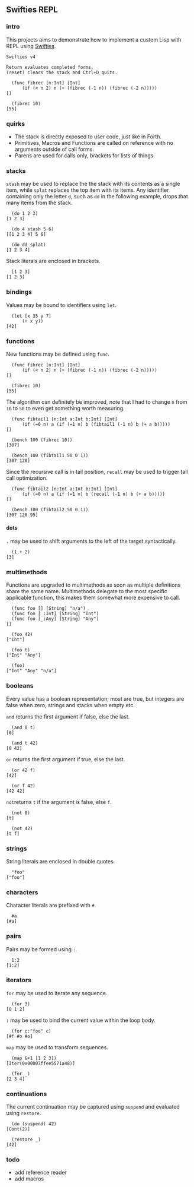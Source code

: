 ## Swifties REPL

### intro
This projects aims to demonstrate how to implement a custom Lisp with REPL using [Swifties](https://github.com/codr7/swifties).

```
Swifties v4

Return evaluates completed forms,
(reset) clears the stack and Ctrl+D quits.

  (func fibrec [n:Int] [Int]
      (if (< n 2) n (+ (fibrec (-1 n)) (fibrec (-2 n)))))
[]

  (fibrec 10)
[55]
```

### quirks
- The stack is directly exposed to user code, just like in Forth.
- Primitives, Macros and Functions are called on reference with no arguments outside of call forms.
- Parens are used for calls only, brackets for lists of things.

### stacks
`stash` may be used to replace the the stack with its contents as a single item, while `splat` replaces the top item with its items. Any identifier containing only the letter `d`, such as `dd` in the following example, drops that many items from the stack.

```
  (do 1 2 3)
[1 2 3]

  (do 4 stash 5 6)
[[1 2 3 4] 5 6]

  (do dd splat)
[1 2 3 4]
```

Stack literals are enclosed in brackets.

```
  [1 2 3]
[1 2 3]
```

### bindings
Values may be bound to identifiers using `let`.

```
  (let [x 35 y 7]
      (+ x y))
[42]
```

### functions
New functions may be defined using `func`.

```
  (func fibrec [n:Int] [Int]
      (if (< n 2) n (+ (fibrec (-1 n)) (fibrec (-2 n)))))
[]

  (fibrec 10)
[55]
```
The algorithm can definitely be improved, note that I had to change `n` from `10` to `50` to even get something worth measuring.

```
  (func fibtail1 [n:Int a:Int b:Int] [Int]
      (if (=0 n) a (if (=1 n) b (fibtail1 (-1 n) b (+ a b)))))
[]

  (bench 100 (fibrec 10))
[307]

  (bench 100 (fibtail1 50 0 1))
[307 120]
```

Since the recursive call is in tail position, `recall` may be used to trigger tail call optimization.

```
  (func fibtail2 [n:Int a:Int b:Int] [Int]
      (if (=0 n) a (if (=1 n) b (recall (-1 n) b (+ a b)))))
[]

  (bench 100 (fibtail2 50 0 1))
[307 120 95]
```

#### dots
`.` may be used to shift arguments to the left of the target syntactically.

```
  (1.+ 2)
[3]
```

### multimethods
Functions are upgraded to multimethods as soon as multiple definitions share the same name.
Multimethods delegate to the most specific applicable function, this makes them somewhat more expensive to call.

```
  (func foo [] [String] "n/a")
  (func foo [_:Int] [String] "Int")
  (func foo [_:Any] [String] "Any")
[]

  (foo 42)
["Int"]

  (foo t)
["Int" "Any"]

  (foo)
["Int" "Any" "n/a"]
```

### booleans
Every value has a boolean representation; most are true, but integers are false when zero, strings and stacks when empty etc. 

`and` returns the first argument if false, else the last.

```
  (and 0 t)
[0]

  (and t 42)
[0 42]
```

`or` returns the first argument if true, else the last.

```
  (or 42 f)
[42]

  (or f 42)
[42 42]
```

`not`returns `t` if the argument is false, else `f`.

```
  (not 0)
[t]

  (not 42)
[t f]
```

### strings
String literals are enclosed in double quotes.

```
  "foo"
["foo"]
```

### characters
Character literals are prefixed with `#`.

```
  #a
[#a]
```

### pairs
Pairs may be formed using `:`.

```
  1:2
[1:2]
```

### iterators
`for` may be used to iterate any sequence.

```
  (for 3)
[0 1 2]
```

`:` may be used to bind the current value within the loop body.

```
  (for c:"foo" c)
[#f #o #o]
```

`map` may be used to transform sequences.

```
  (map &+1 [1 2 3])
[Iter(0x00007ffee5571a48)]

  (for _)
[2 3 4]
```

### continuations
The current continuation may be captured using `suspend` and evaluated using `restore`.

```
  (do (suspend) 42)
[Cont(2)]

  (restore _)
[42]
```

### todo
- add reference reader
- add macros
